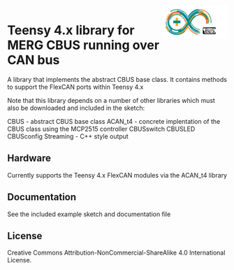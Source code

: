 <img align="right" src="arduino_cbus_logo.png"  width="150" height="75">

# Teensy 4.x library for MERG CBUS running over CAN bus

A library that implements the abstract CBUS base class. It contains methods to support the FlexCAN ports within Teensy 4.x 

Note that this library depends on a number of other libraries which must also be downloaded and included in the sketch:

CBUS 			- abstract CBUS base class
ACAN_t4		- concrete implentation of the CBUS class using the MCP2515 controller
CBUSswitch
CBUSLED
CBUSconfig
Streaming		- C++ style output

## Hardware

Currently supports the Teensy 4.x FlexCAN modules via the ACAN_t4 library

## Documentation

See the included example sketch and documentation file

## License

Creative Commons Attribution-NonCommercial-ShareAlike 4.0 International License.
